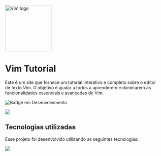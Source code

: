 <img src="https://github.com/user-attachments/assets/f35d3028-220f-4977-9b2b-0b321018e9f9" alt="Vim logo" width="150"/>

# Vim Tutorial

Este é um site que fornece um tutorial interativo e completo sobre o editor de texto Vim. O objetivo é ajudar a todos a aprenderem e dominarem as funcionalidades essenciais e avançadas do Vim.

![Badge em Desenvolvimento](http://img.shields.io/static/v1?label=STATUS&message=FINALIZADO&color=GREEN&style=for-the-badge)

<a href = "" target="_blank"><img src="https://img.shields.io/badge/-ACESSE O SITE-%23333?style=for-the-badge&logoColor=white"   target="_blank"></a>

## Tecnologias utilizadas
Esse projeto foi desenvolvido utilizando as seguintes tecnologias:

![](https://skillicons.dev/icons?i=js,react,vite)

